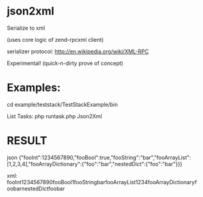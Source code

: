 json2xml
========

Serialize to xml

(uses core logic of zend-rpcxml client)

serializer protocol: http://en.wikipedia.org/wiki/XML-RPC

Experimental! (quick-n-dirty prove of concept)

Examples:
=========

cd example/teststack/TestStackExample/bin

List Tasks:
php runtask.php Json2Xml


RESULT
======

json {"fooInt":1234567890,"fooBool":true,"fooString":"bar","fooArrayList":[1,2,3,4],"fooArrayDictionary":{"foo":"bar","nestedDict":{"foo":"bar"}}}

xml: <value><struct><member><name>fooInt</name><value><int>1234567890</int></value></member><member><name>fooBool</name><value><boolean>1</boolean></value></member><member><name>fooString</name><value><string>bar</string></value></member><member><name>fooArrayList</name><value><array><data><value><int>1</int></value><value><int>2</int></value><value><int>3</int></value><value><int>4</int></value></data></array></value></member><member><name>fooArrayDictionary</name><value><struct><member><name>foo</name><value><string>bar</string></value></member><member><name>nestedDict</name><value><struct><member><name>foo</name><value><string>bar</string></value></member></struct></value></member></struct></value></member></struct></value>


